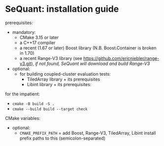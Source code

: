 SeQuant: installation guide
===========================

prerequisites:
  * mandatory:
    * CMake 3.15 or later
    * a C++17 compiler
    * a recent (1.67 or later) Boost library (N.B. Boost.Container is broken in 1.70)
    * a recent Range-V3 library (see https://github.com/ericniebler/range-v3.git), *if not found, SeQuant will download and build Range-V3*
  * optional:
    * for building coupled-cluster evaluation tests:
      * TiledArray library + its prerequisites
      * Libint library + its prerequisites:

for the impatient:
  * `cmake -B build -S .`
  * `cmake --build build --target check`

CMake variables:
  * optional:
    * `CMAKE_PREFIX_PATH` = add Boost, Range-V3, TiledArray, Libint install prefix paths to this (semicolon-separated)
